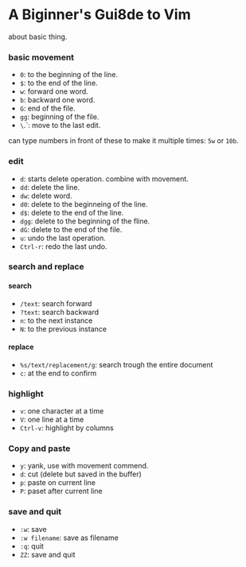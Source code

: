 # A Biginner's Gui8de to Vim
about basic thing.

### basic movement

* `0`: to the beginning of the line.
* `$`: to the end of the line.
* `w`: forward one word.
* `b`: backward one word.
* `G`: end of the file.
* `gg`: beginning of the file.
* `\`.`: move to the last edit.

can type numbers in front of these to make it multiple times:
`5w` or `10b`.


### edit

* `d`: starts delete operation. combine with movement.
* `dd`: delete the line.
* `dw`: delete word.
* `d0`: delete to the beginneing of the line.
* `d$`: delete to the end of the line.
* `dgg`: delete to the beginning of the fline.
* `dG`: delete to the end of the file.
* `u`: undo the last operation.
* `Ctrl-r`: redo the last undo.


### search and replace

#### search
* `/text`: search forward
* `?text`: search backward
* `n`: to the next instance
* `N`: to the previous instance

#### replace
* `%s/text/replacement/g`: search trough the entire document
* `c`: at the end to confirm


### highlight
* `v`: one character at a time
* `V`: one line at a time
* `Ctrl-v`: highlight by columns


### Copy and paste
* `y`: yank, use with movement commend.
* `d`: cut (delete but saved in the buffer)
* `p`: paste on current line
* `P`: paset after current line


### save and quit
* `:w`: save
* `:w filename`: save as filename
* `:q`: quit
* `ZZ`: save and quit

